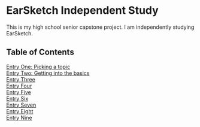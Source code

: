 # EarSketch Independent Study
This is my high school senior capstone project. I am independently studying EarSketch. 
## Table of Contents
[Entry One: Picking a topic](blog/entry-one.md) <br>
[Entry Two: Getting into the basics](blog/entry-two.md)<br>
[Entry Three](blog/entry-three.md)<br>
[Entry Four](blog/entry-four.md)<br>
[Entry Five](blog/entry-five.md)<br>
[Entry Six](blog/entry-six.md)<br>
[Entry Seven](blog/entry-seven.md)<br>
[Entry Eight](blog/entry-eight.md)<br>
[Entry Nine](blog/entry-nine.md)<br>
